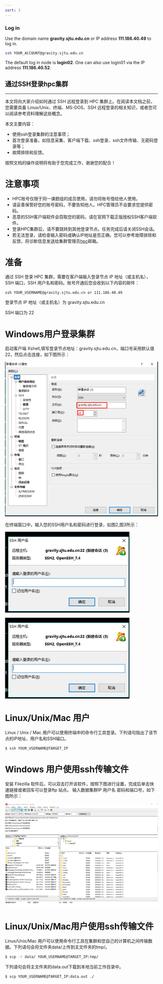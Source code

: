 ```yaml
---
sort: 3
---
```


### Log in

Use the domain name **gravity.sjtu.edu.cn** or IP address **111.186.40.49** to log in.


```bash
ssh YOUR_ACCOUNT@gravity.sjtu.edu.cn
```
The default log in node is **login02**.
One can also use login01 via the IP address **111.186.40.52**.

## 通过SSH登录hpc集群

--------

本文将向大家介绍如何通过 SSH 远程登录到 HPC 集群上。在阅读本文档之前，您需要具备 Linux/Unix、终端、MS-DOS、SSH 远程登录的相关知识，或者您可以阅读参考资料理解这些概念。

本文主要内容：

 * 使用ssh登录集群的注意事项；
 * 首次登录准备，如信息采集、客户端下载、ssh登录、ssh文件传输、无密码登录等；
 * 故障排除和反馈。
 
按照文档的操作说明将有助于您完成工作，谢谢您的配合！

# 注意事项

   * HPC账号仅限于同一课题组的成员使用，请勿将账号借给他人使用。
   * 请妥善保管好您的账号密码，不要告知他人。HPC管理员不会要求您提供密码。
   * 恶意的SSH客户端软件会窃取您的密码，请在官网下载正版授权SSH客户端软件。
   * 登录HPC集群后，请不要跳转到其他登录节点。任务完成后请关闭SSH会话。
   * 若无法登录，请检查输入密码或确认IP地址是否正确。您可以参考故障排除和反馈，将诊断信息发送给集群管理员[hpc](https://gravity-doc.github.io/contact.html)邮箱。
   
# 准备

通过 SSH 登录 HPC 集群，需要在客户端输入登录节点 IP 地址（或主机名），SSH 端口，SSH 用户名和密码。账号开通后您会收到以下内容的邮件：

```
ssh YOUR_USERNAME@gravity.sjtu.edu.cn or 111.186.40.49
```

登录节点 IP 地址（或主机名）为 gravity.sjtu.edu.cn

SSH 端口为 22

# Windows用户登录集群
启动客户端 Xshell,填写登录节点地址：gravity.sjtu.edu.cn，端口号采用默认值22，然后点击连接，如下图所示：

![image](imgs/login01.png)
 
在终端窗口中，输入您的SSH用户名和密码进行登录，如图2,图3所示：

![image](imgs/login02.png)

![image](imgs/login02.png)

# Linux/Unix/Mac 用户
Linux / Unix / Mac 用户可以使用终端中的命令行工具登录。下列语句指出了该节点的IP地址、用户名和SSH端口。

```bash
$ ssh YOUR_USERNAME@TARGET_IP
```
# Windows 用户使用ssh传输文件

安装 Filezilla 软件后，可以双击打开该软件，按照下图进行设置，完成后单击快速链接或者回车可以登录ftp 站点。
输入数据集群IP 用户名 密码和端口号，如下图所示：

![image](imgs/upload01.png)

# Linux/Unix/Mac用户使用ssh传输文件

Linux/Unix/Mac 用户可以使用命令行工具在集群和您自己的计算机之间传输数据。下列语句会将文件夹data/上传到主文件夹的tmp/。

```bash
$ scp -r data/ YOUR_USERNAME@TARGET_IP:tmp/
```

下列语句会将主文件夹的data.out下载到本地当前工作目录中。

```bash
$ scp YOUR_USERNAME@TARGET_IP:data.out ./
```



